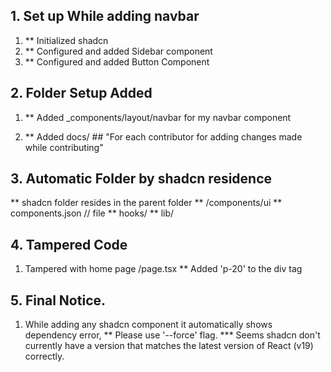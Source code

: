 ## 1. Set up While adding navbar

1. ** Initialized shadcn
2. ** Configured and added Sidebar component
3. ** Configured and added Button Component


## 2. Folder Setup Added

1. ** Added _components/layout/navbar for my navbar component

2. ** Added docs/ ## "For each contributor for adding changes made while contributing"

## 3. Automatic Folder by shadcn residence
** shadcn folder resides in the parent folder 
** /components/ui
** components.json // file
** hooks/
** lib/


## 4. Tampered Code
1. Tampered with home page /page.tsx ** Added 'p-20' to the div tag


## 5. Final Notice.

1. While adding any shadcn component it automatically shows dependency error, ** Please use '--force' flag.
*** Seems shadcn don't currently have a version that matches the latest version of React (v19) correctly.